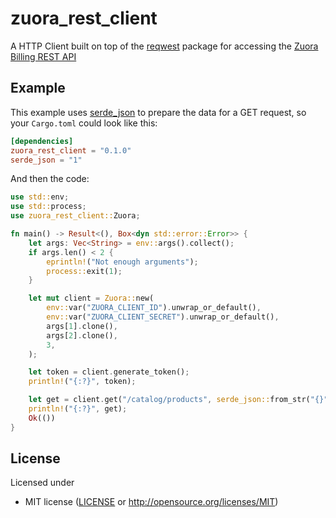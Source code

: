 # zuora_rest_client

A HTTP Client built on top of the [reqwest](https://crates.io/crates/reqwest) package for accessing the [Zuora Billing REST API](https://www.zuora.com/developer/api-reference/)

## Example

This example uses [serde_json](https://crates.io/crates/serde_json) to prepare the data for a GET request, so your `Cargo.toml` could look like this:

```toml
[dependencies]
zuora_rest_client = "0.1.0"
serde_json = "1"
```

And then the code:

```rust
use std::env;
use std::process;
use zuora_rest_client::Zuora;

fn main() -> Result<(), Box<dyn std::error::Error>> {
    let args: Vec<String> = env::args().collect();
    if args.len() < 2 {
        eprintln!("Not enough arguments");
        process::exit(1);
    }

    let mut client = Zuora::new(
        env::var("ZUORA_CLIENT_ID").unwrap_or_default(),
        env::var("ZUORA_CLIENT_SECRET").unwrap_or_default(),
        args[1].clone(),
        args[2].clone(),
        3,
    );

    let token = client.generate_token();
    println!("{:?}", token);

    let get = client.get("/catalog/products", serde_json::from_str("{}").unwrap());
    println!("{:?}", get);
    Ok(())
}
```

## License

Licensed under

- MIT license ([LICENSE](LICENSE) or http://opensource.org/licenses/MIT)
